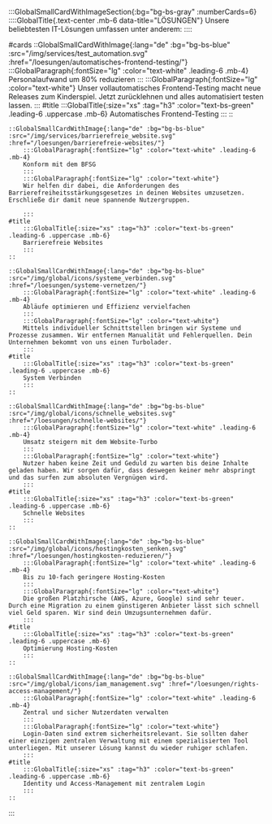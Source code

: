 :::GlobalSmallCardWithImageSection{:bg="bg-bs-gray" :numberCards=6}
    ::::GlobalTitle{.text-center .mb-6 data-title="LÖSUNGEN"}
    Unsere beliebtesten IT-Lösungen umfassen unter anderem:
    ::::

#cards
    ::GlobalSmallCardWithImage{:lang="de" :bg="bg-bs-blue" :src="/img/services/test_automation.svg" :href="/loesungen/automatisches-frontend-testing/"}
        :::GlobalParagraph{:fontSize="lg" :color="text-white" .leading-6 .mb-4}
        Personalaufwand um 80% reduzieren
        :::
        :::GlobalParagraph{:fontSize="lg" :color="text-white"}
        Unser vollautomatisches Frontend-Testing macht neue Releases zum Kinderspiel. Jetzt zurücklehnen und alles automatisiert testen lassen.
        :::
    #title
        :::GlobalTitle{:size="xs" :tag="h3" :color="text-bs-green" .leading-6 .uppercase .mb-6}
        Automatisches Frontend-Testing
        :::
    ::

    ::GlobalSmallCardWithImage{:lang="de" :bg="bg-bs-blue" :src="/img/services/barrierefreie_website.svg" :href="/loesungen/barrierefreie-websites/"}
        :::GlobalParagraph{:fontSize="lg" :color="text-white" .leading-6 .mb-4}
        Konform mit dem BFSG
        :::
        :::GlobalParagraph{:fontSize="lg" :color="text-white"}
        Wir helfen dir dabei, die Anforderungen des Barrierefreiheitsstärkungsgesetzes in deinen Websites umzusetzen. Erschließe dir damit neue spannende Nutzergruppen.

        :::
    #title
        :::GlobalTitle{:size="xs" :tag="h3" :color="text-bs-green" .leading-6 .uppercase .mb-6}
        Barrierefreie Websites
        :::
    ::

    ::GlobalSmallCardWithImage{:lang="de" :bg="bg-bs-blue" :src="/img/global/icons/systeme_verbinden.svg" :href="/loesungen/systeme-vernetzen/"}
        :::GlobalParagraph{:fontSize="lg" :color="text-white" .leading-6 .mb-4}
        Abläufe optimieren und Effizienz vervielfachen
        :::
        :::GlobalParagraph{:fontSize="lg" :color="text-white"}
        Mittels individueller Schnittstellen bringen wir Systeme und Prozesse zusammen. Wir entfernen Manualität und Fehlerquellen. Dein Unternehmen bekommt von uns einen Turbolader.
        :::
    #title
        :::GlobalTitle{:size="xs" :tag="h3" :color="text-bs-green" .leading-6 .uppercase .mb-6}
        System Verbinden
        :::
    ::

    ::GlobalSmallCardWithImage{:lang="de" :bg="bg-bs-blue" :src="/img/global/icons/schnelle_websites.svg" :href="/loesungen/schnelle-websites/"}
        :::GlobalParagraph{:fontSize="lg" :color="text-white" .leading-6 .mb-4}
        Umsatz steigern mit dem Website-Turbo
        :::
        :::GlobalParagraph{:fontSize="lg" :color="text-white"}
        Nutzer haben keine Zeit und Geduld zu warten bis deine Inhalte geladen haben. Wir sorgen dafür, dass deswegen keiner mehr abspringt und das surfen zum absoluten Vergnügen wird.
        :::
    #title
        :::GlobalTitle{:size="xs" :tag="h3" :color="text-bs-green" .leading-6 .uppercase .mb-6}
        Schnelle Websites
        :::
    ::

    ::GlobalSmallCardWithImage{:lang="de" :bg="bg-bs-blue" :src="/img/global/icons/hostingkosten_senken.svg" :href="/loesungen/hostingkosten-reduzieren/"}
        :::GlobalParagraph{:fontSize="lg" :color="text-white" .leading-6 .mb-4}
        Bis zu 10-fach geringere Hosting-Kosten
        :::
        :::GlobalParagraph{:fontSize="lg" :color="text-white"}
        Die großen Platzhirsche (AWS, Azure, Google) sind sehr teuer. Durch eine Migration zu einem günstigeren Anbieter lässt sich schnell viel Geld sparen. Wir sind dein Umzugsunternehmen dafür.
        :::
    #title
        :::GlobalTitle{:size="xs" :tag="h3" :color="text-bs-green" .leading-6 .uppercase .mb-6}
        Optimierung Hosting-Kosten
        :::
    ::

    ::GlobalSmallCardWithImage{:lang="de" :bg="bg-bs-blue" :src="/img/global/icons/iam_management.svg" :href="/loesungen/rights-access-management/"}
        :::GlobalParagraph{:fontSize="lg" :color="text-white" .leading-6 .mb-4}
        Zentral und sicher Nutzerdaten verwalten
        :::
        :::GlobalParagraph{:fontSize="lg" :color="text-white"}
        Login-Daten sind extrem sicherheitsrelevant. Sie sollten daher einer einzigen zentralen Verwaltung mit einem spezialisierten Tool unterliegen. Mit unserer Lösung kannst du wieder ruhiger schlafen.
        :::
    #title
        :::GlobalTitle{:size="xs" :tag="h3" :color="text-bs-green" .leading-6 .uppercase .mb-6}
        Identity und Access-Management mit zentralem Login
        :::
    ::

:::